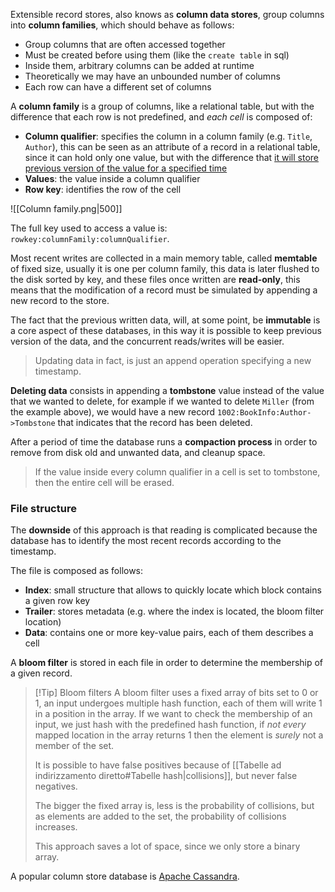 Extensible record stores, also knows as **column data stores**, group columns into **column families**, which should behave as follows:
- Group columns that are often accessed together
- Must be created before using them (like the `create table` in sql)
- Inside them, arbitrary columns can be added at runtime
- Theoretically we may have an unbounded number of columns
- Each row can have a different set of columns

A **column family** is a group of columns, like a relational table, but with the difference that each row is not predefined, and _each cell_ is composed of:
- **Column qualifier**: specifies the column in a column family (e.g. `Title`, `Author`), this can be seen as an attribute of a record in a relational table, since it can hold only one value, but with the difference that <u>it will store previous version of the value for a specified time</u>
- **Values**: the value inside a column qualifier
- **Row key**: identifies the row of the cell

![[Column family.png|500]]

The full key used to access a value is: `rowkey:columnFamily:columnQualifier`.

Most recent writes are collected in a main memory table, called **memtable** of fixed size, usually it is one per column family, this data is later flushed to the disk sorted by key, and these files once written are **read-only**, this means that the modification of a record must be simulated by appending a new record to the store.

The fact that the previous written data, will, at some point, be **immutable** is a core aspect of these databases, in this way it is possible to keep previous version of the data, and the concurrent reads/writes will be easier.
>Updating data in fact, is just an append operation specifying a new timestamp.

**Deleting data** consists in appending a **tombstone** value instead of the value that we wanted to delete, for example if we wanted to delete `Miller` (from the example above), we would have a new record `1002:BookInfo:Author->Tombstone` that indicates that the record has been deleted.

After a period of time the database runs a **compaction process** in order to remove from disk old and unwanted data, and cleanup space.
>If the value inside every column qualifier in a cell is set to tombstone, then the entire cell will be erased.

### File structure
The **downside** of this approach is that reading is complicated because the database has to identify the most recent records according to the timestamp.

The file is composed as follows:
- **Index**: small structure that allows to quickly locate which block contains a given row key
- **Trailer**: stores metadata (e.g. where the index is located, the bloom filter location)
- **Data**: contains one or more key-value pairs, each of them describes a cell

A **bloom filter** is stored in each file in order to determine the membership of a given record.

>[!Tip] Bloom filters
>A bloom filter uses a fixed array of bits set to $0$ or $1$, an input undergoes multiple hash function, each of them will write $1$ in a position in the array.
If we want to check the membership of an input, we just hash with the predefined hash function, if _not every_ mapped location in the array returns $1$ then the element is _surely_ not a member of the set.
>
>It is possible to have false positives because of [[Tabelle ad indirizzamento diretto#Tabelle hash|collisions]], but never false negatives.
>
>The bigger the fixed array is, less is the probability of collisions, but as elements are added to the set, the probability of collisions increases.
>
>This approach saves a lot of space, since we only store a binary array.


A popular column store database is [Apache Cassandra](https://cassandra.apache.org).
